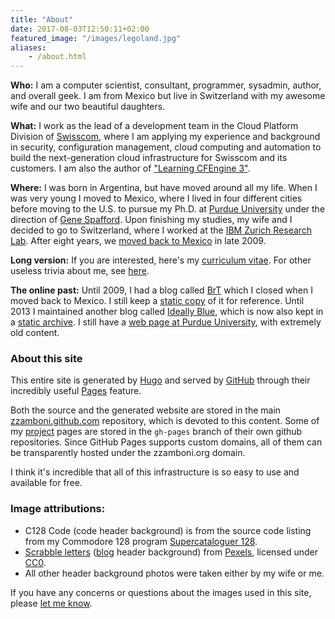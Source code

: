 ```yaml
---
title: "About"
date: 2017-08-03T12:50:11+02:00
featured_image: "/images/legoland.jpg"
aliases:
    - /about.html
---
```


**Who:** I am a computer scientist, consultant, programmer, sysadmin,
author, and overall geek. I am from Mexico but live in Switzerland
with my awesome wife and our two beautiful daughters.

**What:** I work as the lead of a development team in the Cloud
Platform Division of [Swisscom](http://swisscom.com/), where I am
applying my experience and background in security, configuration
management, cloud computing and automation to build the
next-generation cloud infrastructure for Swisscom and its customers.
I am also the author of ["Learning CFEngine 3"](http://cf-learn.info).

**Where:** I was born in Argentina, but have moved around all my life.
When I was very young I moved to Mexico, where I lived in four different
cities before moving to the U.S. to pursue my Ph.D. at [Purdue
University](http://www.cerias.purdue.edu/) under the direction of [Gene
Spafford](http://spaf.cerias.purdue.edu/). Upon finishing my studies, my
wife and I decided to go to Switzerland, where I worked at the [IBM
Zurich Research Lab](http://www.zurich.ibm.com/). After eight years, we
[moved back to Mexico](/brt/2009/09/08/going-home/index.html) in late
2009.

**Long version:** If you are interested, here's my [curriculum
vitae](/vita.html). For other useless trivia about me, see
[here](http://www.zzamboni.org/brt/2007/03/07/blog-tagged/index.html).

**The online past:** Until 2009, I had a blog called
[BrT](/brt/index.html) which I closed when I moved back to Mexico. I
still keep a [static copy](/brt/index.html) of it for reference. Until
2013 I maintained another blog called [Ideally Blue](/blog), which is
now also kept in a [static archive](/blog). I still have a [web page
at Purdue University](http://homes.cerias.purdue.edu/~zamboni/), with
extremely old content.

### About this site

This entire site is generated by [Hugo](http://gohugo.io) and served
by [GitHub](http://github.com/) through their incredibly useful
[Pages](http://pages.github.com/) feature.

Both the source and the generated website are stored in the main
[zzamboni.github.com](https://github.com/zzamboni/zzamboni.github.com)
repository, which is devoted to this content. Some of my
[project](/code) pages are stored in the `gh-pages` branch of their
own github repositories. Since GitHub Pages supports custom domains,
all of them can be transparently hosted under the zzamboni.org domain.

I think it's incredible that all of this infrastructure is so easy to
use and available for free.

### Image attributions:

- C128 Code (code header background) is from the source code listing
  from my Commodore 128 program [Supercataloguer
  128](http://zzamboni.org/brt/2008/01/24/supercataloger-128).
- [Scrabble letters](https://www.pexels.com/photo/alphabet-board-game-bundle-close-up-278888/)
  ([blog](../post) header background) from
  [Pexels](https://www.pexels.com/), licensed under
  [CC0](https://www.pexels.com/photo-license/).
- All other header background photos were taken either by my wife or
  me.

If you have any concerns or questions about the images used in this
site, please [let me know](../contact).
